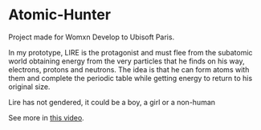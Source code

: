 # Atomic-Hunter

Project made for Womxn Develop to Ubisoft Paris.

In my prototype, LIRE is the protagonist and must flee from the subatomic world obtaining energy from the very particles that he finds on his way, electrons, protons and neutrons. The idea is that he can form atoms with them and complete the periodic table while getting energy to return to his original size.

Lire has not gendered, it could be a boy, a girl or a non-human

See more in [this video](https://www.youtube.com/watch?v=ZLAE4JSPTi4).

